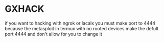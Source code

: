 # GXHACK

if you want to hacking with ngrok or lacalx you must make port to 4444 because the metasploit in termux with no rooted devices make the defult port 4444 and don't allow for you to change it 
